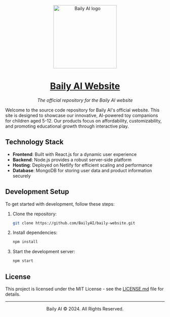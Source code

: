 <p align="center"><img width="200" alt="Baily AI logo" src="https://imgur.com/a/PBuGMn2"></p>
<h1 align="center"><a href="https://bailysbox.com/">Baily AI Website</a></h1>
<p align="center"><i>The official repository for the Baily AI website</i></p>

Welcome to the source code repository for Baily AI's official website. This site is designed to showcase our innovative, AI-powered toy companions for children aged 5-12. Our products focus on affordability, customizability, and promoting educational growth through interactive play.

## Technology Stack
- **Frontend**: Built with React.js for a dynamic user experience
- **Backend**: Node.js provides a robust server-side platform
- **Hosting**: Deployed on Netlify for efficient scaling and performance
- **Database**: MongoDB for storing user data and product information securely

## Development Setup
To get started with development, follow these steps:
1. Clone the repository:
   ```bash
   git clone https://github.com/BailyAI/baily-website.git
2. Install dependencies:    
   ```bash
   npm install
3. Start the development server:
   ```bash
   npm start

## License

This project is licensed under the MIT License - see the [LICENSE.md](LICENSE.md) file for details.

---

<p align="center">Baily AI © 2024. All Rights Reserved.</p>
